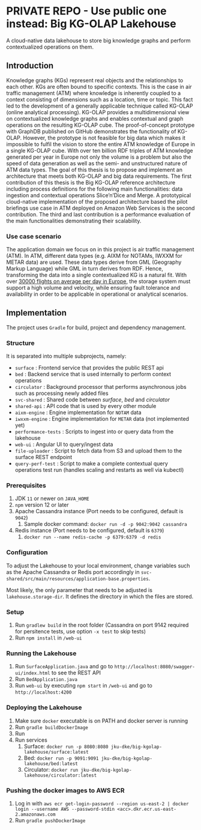# PRIVATE REPO - Use public one instead: Big KG-OLAP Lakehouse
A cloud-native data lakehouse to store big knowledge graphs and perform contextualized operations on them.

## Introduction
Knowledge graphs (KGs) represent real objects and the relationships to each other. KGs
are often bound to specific contexts. This is the case in air traffic management (ATM)
where knowledge is inherently coupled to a context consisting of dimensions such as a
location, time or topic. This fact led to the development of a generally applicable technique
called KG-OLAP (online analytical processing). KG-OLAP provides a multidimensional
view on contextualized knowledge graphs and enables contextual and graph operations
on the resulting KG-OLAP cube. The proof-of-concept prototype with GraphDB published
on GitHub demonstrates the functionality of KG-OLAP. However, the prototype is not
feasible for big data which makes it impossible to fulfil the vision to store the entire ATM
knowledge of Europe in a single KG-OLAP cube. With over ten billion RDF triples of
ATM knowledge generated per year in Europe not only the volume is a problem but
also the speed of data generation as well as the semi- and unstructured nature of ATM
data types. The goal of this thesis is to propose and implement an architecture that
meets both KG-OLAP and big data requirements. The first contribution of this thesis is
the Big KG-OLAP reference architecture including process definitions for the following
main functionalities: data ingestion and contextual operations Slice’n’Dice and Merge. A
prototypical cloud-native implementation of the proposed architecture based the pilot
briefings use case in ATM deployed on Amazon Web Services is the second contribution.
The third and last contribution is a performance evaluation of the main functionalities
demonstrating their scalability.

### Use case scenario
The application domain we focus on in this project is air traffic management (ATM).
In ATM, different data types (e.g. AIXM for NOTAMs, IWXXM for METAR data) are used.
These data types derive from GML (Geography Markup Language) while GML in turn derives from RDF.
Hence, transforming the data into a single contextualized KG is a natural fit.
With over [30000 flights on average per day in Europe](https://www.eurocontrol.int/news/new-traffic-record-set-37228-flights-one-day),
the storage system must support a high volume and velocity, while ensuring fault tolerance and availability in order to
be applicable in operational or analytical scenarios.

## Implementation
The project uses `Gradle` for build, project and dependency management.

### Structure
It is separated into multiple subprojects, namely:
* `surface` : Frontend service that provides the public REST api
* `bed` : Backend service that is used internally to perform context operations
* `circulator` : Background processor that performs asynchronous jobs such as processing newly added files
* `svc-shared` : Shared code between _surface_, _bed_ and _circulator_
* `shared-api` : API code that is used by every other module
* `aixm-engine` : Engine implementation for `NOTAM` data
* `iwxxm-engine` : Engine implementation for `METAR` data (not implemented yet)
* `performance-tests` : Scripts to ingest into or query data from the lakehouse
* `web-ui` : Angular UI to query/ingest data
* `file-uploader` : Script to fetch data from S3 and upload them to the surface REST endpoint
* `query-perf-test` : Script to make a complete contextual query operations test run (handles scaling and restarts as
  well via kubectl)

### Prerequisites
1. JDK `11` or newer on `JAVA_HOME`
1. `npm` version 12 or later
1. Apache Cassandra instance (Port needs to be configured, default is `9042`)
    1. Sample docker command: `docker run -d -p 9042:9042 cassandra`
1. Redis instance (Port needs to be configured, default is `6379`)
    1. `docker run --name redis-cache -p 6379:6379 -d redis`

### Configuration

To adjust the Lakehouse to your local environment, change variables such as the Apache Cassandra or Redis port
accordingly in
`svc-shared/src/main/resources/application-base.properties`.

Most likely, the only parameter that needs to be adjusted is `lakehouse.storage-dir`. It defines the directory in which
the files are stored.


### Setup

1. Run `gradlew build` in the root folder (Cassandra on port 9142 required for persitence tests, use option `-x test` to
   skip tests)
1. Run `npm install` in `/web-ui`

### Running the Lakehouse
1. Run `SurfaceApplication.java` and go to `http://localhost:8080/swagger-ui/index.html` to see the REST API
1. Run `BedApplication.java`
1. Run `web-ui` by executing `npm start` in `/web-ui` and go to `http://localhost:4200`

### Deploying the Lakehouse

1. Make sure `docker` executable is on PATH and docker server is running
2. Run `gradle buildDockerImage`
3. Run
4. Run services
   1. Surface: `docker run -p 8080:8080 jku-dke/big-kgolap-lakehouse/surface:latest`
   2. Bed: `docker run -p 9091:9091 jku-dke/big-kgolap-lakehouse/bed:latest`
   3. Circulator: `docker run jku-dke/big-kgolap-lakehouse/circulator:latest`

### Pushing the docker images to AWS ECR

1. Log in
   with `aws ecr get-login-password --region us-east-2 | docker login --username AWS --password-stdin <acc>.dkr.ecr.us-east-2.amazonaws.com`
2. Run `gradle pushDockerImage`
